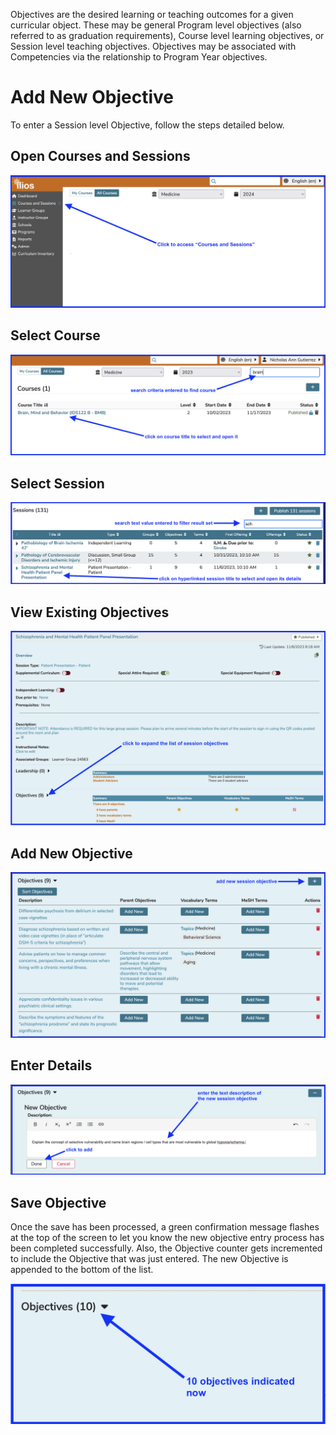 Objectives are the desired learning or teaching outcomes for a given curricular object. These may be general Program level objectives (also referred to as graduation requirements), Course level learning objectives, or Session level teaching objectives. Objectives may be associated with Competencies via the relationship to Program Year objectives.

# Add New Objective

To enter a Session level Objective, follow the steps detailed below.

## Open Courses and Sessions

![open courses and sessions](../../images/add_session_objective/open_courses_and_sessions.png)

## Select Course

![select and open course](../../images/add_session_objective/select_course.png)

## Select Session

![select session](../../images/add_session_objective/select_session.png)

## View Existing Objectives

![expand session objective list](../../images/add_session_objective/expand_obj_list.png)

## Add New Objective

![add objective](../../images/add_session_objective/add_sess_obj.png)

## Enter Details

![enter objective text details](../../images/add_session_objective/enter_text.png)

## Save Objective

Once the save has been processed, a green confirmation message flashes at the top of the screen to let you know the new objective entry process has been completed successfully. Also, the Objective counter gets incremented to include the Objective that was just entered. The new Objective is appended to the bottom of the list.

![adds one to the counter](../../images/add_session_objective/counter_adjusted.png)
